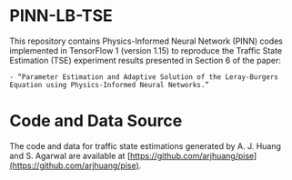 # PINN-LB-TSE
This repository contains Physics-Informed Neural Network (PINN) codes implemented in TensorFlow 1 (version 1.15) to reproduce the Traffic State Estimation (TSE) experiment results presented in Section 6 of the paper:

	- “Parameter Estimation and Adaptive Solution of the Leray-Burgers Equation using Physics-Informed Neural Networks.”

# Code and Data Source
The code and  data for traffic state estimations generated by A. J. Huang and S. Agarwal are available at [https://github.com/arjhuang/pise](https://github.com/arjhuang/pise).